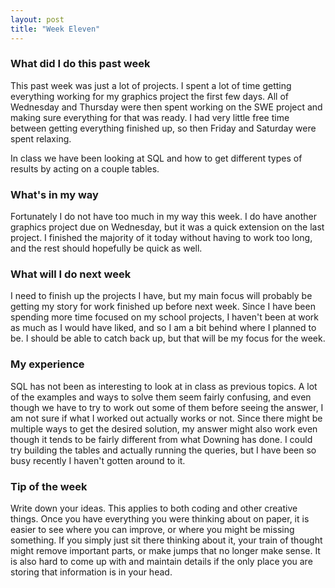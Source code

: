 ```yaml
---
layout: post
title: "Week Eleven"
---
```


### What did I do this past week
This past week was just a lot of projects. I spent a lot of time getting everything working for my graphics project the first few days. All of Wednesday and Thursday were then spent working on the SWE project and making sure everything for that was ready. I had very little free time between getting everything finished up, so then Friday and Saturday were spent relaxing.

In class we have been looking at SQL and how to get different types of results by acting on a couple tables.

### What's in my way
Fortunately I do not have too much in my way this week. I do have another graphics project due on Wednesday, but it was a quick extension on the last project. I finished the majority of it today without having to work too long, and the rest should hopefully be quick as well.

### What will I do next week
I need to finish up the projects I have, but my main focus will probably be getting my story for work finished up before next week. Since I have been spending more time focused on my school projects, I haven't been at work as much as I would have liked, and so I am a bit behind where I planned to be. I should be able to catch back up, but that will be my focus for the week.

### My experience
SQL has not been as interesting to look at in class as previous topics. A lot of the examples and ways to solve them seem fairly confusing, and even though we have to try to work out some of them before seeing the answer, I am not sure if what I worked out actually works or not. Since there might be multiple ways to get the desired solution, my answer might also work even though it tends to be fairly different from what Downing has done. I could try building the tables and actually running the queries, but I have been so busy recently I haven't gotten around to it.

### Tip of the week
Write down your ideas. This applies to both coding and other creative things. Once you have everything you were thinking about on paper, it is easier to see where you can improve, or where you might be missing something. If you simply just sit there thinking about it, your train of thought might remove important parts, or make jumps that no longer make sense. It is also hard to come up with and maintain details if the only place you are storing that information is in your head.